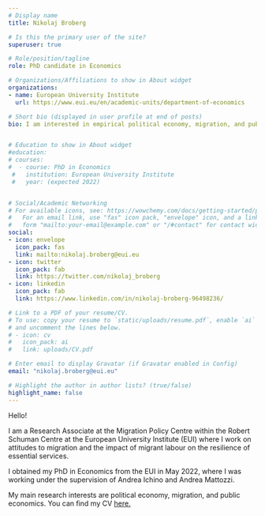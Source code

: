 ```yaml
---
# Display name
title: Nikolaj Broberg

# Is this the primary user of the site?
superuser: true

# Role/position/tagline
role: PhD candidate in Economics

# Organizations/Affiliations to show in About widget
organizations:
- name: European University Institute
  url: https://www.eui.eu/en/academic-units/department-of-economics

# Short bio (displayed in user profile at end of posts)
bio: I am interested in empirical political economy, migration, and public economics.


# Education to show in About widget
#education:
# courses:
#  - course: PhD in Economics 
 #   institution: European University Institute
 #   year: (expected 2022)


# Social/Academic Networking
# For available icons, see: https://wowchemy.com/docs/getting-started/page-builder/#icons
#   For an email link, use "fas" icon pack, "envelope" icon, and a link in the
#   form "mailto:your-email@example.com" or "/#contact" for contact widget.
social:
- icon: envelope
  icon_pack: fas
  link: mailto:nikolaj.broberg@eui.eu
- icon: twitter
  icon_pack: fab
  link: https://twitter.com/nikolaj_broberg
- icon: linkedin
  icon_pack: fab
  link: https://www.linkedin.com/in/nikolaj-broberg-96498236/

# Link to a PDF of your resume/CV.
# To use: copy your resume to `static/uploads/resume.pdf`, enable `ai` icons in `params.toml`, 
# and uncomment the lines below.
# - icon: cv
#   icon_pack: ai
#   link: uploads/CV.pdf

# Enter email to display Gravatar (if Gravatar enabled in Config)
email: "nikolaj.broberg@eui.eu"

# Highlight the author in author lists? (true/false)
highlight_name: false
---
```


Hello! 

I am a Research Associate at the Migration Policy Centre within the Robert Schuman Centre at the European University Institute (EUI) where I work on attitudes to migration and the impact of migrant labour on the resilience of essential services. 

I obtained my PhD in Economics from the EUI in May 2022, where I was working under the supervision of Andrea Ichino and Andrea Mattozzi.

My main research interests are political economy, migration, and public economics. You can find my CV [here.](uploads/CV.pdf)

